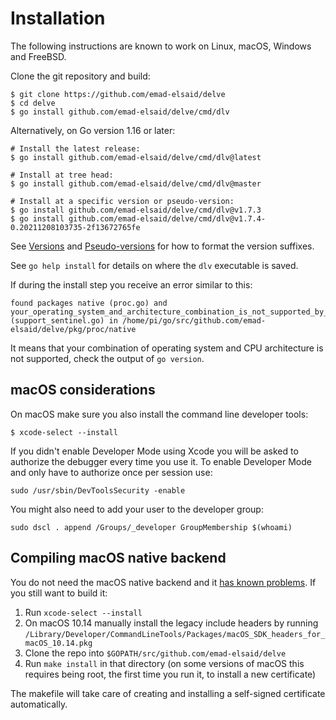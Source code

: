 # Installation
The following instructions are known to work on Linux, macOS, Windows and FreeBSD.

Clone the git repository and build:

```
$ git clone https://github.com/emad-elsaid/delve
$ cd delve
$ go install github.com/emad-elsaid/delve/cmd/dlv
```

Alternatively, on Go version 1.16 or later:

```
# Install the latest release:
$ go install github.com/emad-elsaid/delve/cmd/dlv@latest

# Install at tree head:
$ go install github.com/emad-elsaid/delve/cmd/dlv@master

# Install at a specific version or pseudo-version:
$ go install github.com/emad-elsaid/delve/cmd/dlv@v1.7.3
$ go install github.com/emad-elsaid/delve/cmd/dlv@v1.7.4-0.20211208103735-2f13672765fe
```
See [Versions](https://go.dev/ref/mod#versions) and [Pseudo-versions](https://go.dev/ref/mod#pseudo-versions) for how to format the version suffixes.

See `go help install` for details on where the `dlv` executable is saved.

If during the install step you receive an error similar to this:

```
found packages native (proc.go) and your_operating_system_and_architecture_combination_is_not_supported_by_delve (support_sentinel.go) in /home/pi/go/src/github.com/emad-elsaid/delve/pkg/proc/native
```

It means that your combination of operating system and CPU architecture is not supported, check the output of `go version`.

## macOS considerations

On macOS make sure you also install the command line developer tools:

```
$ xcode-select --install
```

If you didn't enable Developer Mode using Xcode you will be asked to authorize the debugger every time you use it. To enable Developer Mode and only have to authorize once per session use:

```
sudo /usr/sbin/DevToolsSecurity -enable
```

You might also need to add your user to the developer group:

```
sudo dscl . append /Groups/_developer GroupMembership $(whoami)
```

## Compiling macOS native backend

You do not need the macOS native backend and it [has known problems](https://github.com/emad-elsaid/delve/issues/1112). If you still want to build it:

1. Run `xcode-select --install`
2. On macOS 10.14 manually install the legacy include headers by running `/Library/Developer/CommandLineTools/Packages/macOS_SDK_headers_for_macOS_10.14.pkg`
3. Clone the repo into `$GOPATH/src/github.com/emad-elsaid/delve`
4. Run `make install` in that directory (on some versions of macOS this requires being root, the first time you run it, to install a new certificate)

The makefile will take care of creating and installing a self-signed certificate automatically.
